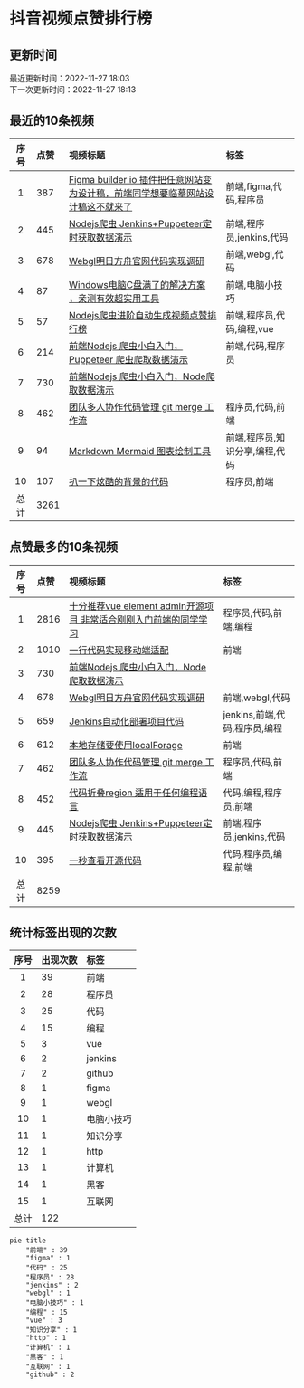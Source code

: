 # 抖音视频点赞排行榜

## 更新时间

最近更新时间：2022-11-27 18:03<br/>下一次更新时间：2022-11-27 18:13

## 最近的10条视频

|序号|点赞|视频标题|标签|
|:--:|:--|:--|:--|
|1|387|[Figma builder.io 插件把任意网站变为设计稿，前端同学想要临摹网站设计稿这不就来了    ](https://douyin.com/video/7170354855603621150)|前端,figma,代码,程序员|
|2|445|[Nodejs爬虫 Jenkins+Puppeteer定时获取数据演示    ](https://douyin.com/video/7170040411379993887)|前端,程序员,jenkins,代码|
|3|678|[Webgl明日方舟官网代码实现调研     ](https://douyin.com/video/7169612171553361183)|前端,webgl,代码|
|4|87|[Windows电脑C盘满了的解决方案 ，亲测有效超实用工具   ](https://douyin.com/video/7169207535067581733)|前端,电脑小技巧|
|5|57|[Nodejs爬虫进阶自动生成视频点赞排行榜         ](https://douyin.com/video/7168574795687152927)|前端,程序员,代码,编程,vue|
|6|214|[前端Nodejs 爬虫小白入门，Puppeteer 爬虫爬取数据演示   ](https://douyin.com/video/7168197260734401799)|前端,代码,程序员|
|7|730|[前端Nodejs 爬虫小白入门，Node爬取数据演示](https://douyin.com/video/7167758991055998222)||
|8|462|[团队多人协作代码管理 git merge 工作流     ](https://douyin.com/video/7167047701987708173)|程序员,代码,前端|
|9|94|[Markdown Mermaid 图表绘制工具     ](https://douyin.com/video/7167019782645108005)|前端,程序员,知识分享,编程,代码|
|10|107|[扒一下炫酷的背景的代码  ](https://douyin.com/video/7166650705401400584)|程序员,前端|
|总计|3261|||

## 点赞最多的10条视频

|序号|点赞|视频标题|标签|
|:--:|:--|:--|:--|
|1|2816|[十分推荐vue element admin开源项目 非常适合刚刚入门前端的同学学习   ](https://douyin.com/video/7161996754227907873)|程序员,代码,前端,编程|
|2|1010|[一行代码实现移动端适配 ](https://douyin.com/video/7158472643610561825)|前端|
|3|730|[前端Nodejs 爬虫小白入门，Node爬取数据演示](https://douyin.com/video/7167758991055998222)||
|4|678|[Webgl明日方舟官网代码实现调研     ](https://douyin.com/video/7169612171553361183)|前端,webgl,代码|
|5|659|[Jenkins自动化部署项目代码          ](https://douyin.com/video/7165912754023419172)|jenkins,前端,代码,程序员,编程|
|6|612|[本地存储要使用localForage  ](https://douyin.com/video/7158668556664573188)|前端|
|7|462|[团队多人协作代码管理 git merge 工作流     ](https://douyin.com/video/7167047701987708173)|程序员,代码,前端|
|8|452|[代码折叠region 适用于任何编程语言    ](https://douyin.com/video/7160892403325439271)|代码,编程,程序员,前端|
|9|445|[Nodejs爬虫 Jenkins+Puppeteer定时获取数据演示    ](https://douyin.com/video/7170040411379993887)|前端,程序员,jenkins,代码|
|10|395|[一秒查看开源代码     ](https://douyin.com/video/7161275091140087073)|代码,程序员,编程,前端|
|总计|8259|||

## 统计标签出现的次数

|序号|出现次数|标签|
|:--:|:--|:--|
|1|39|前端|
|2|28|程序员|
|3|25|代码|
|4|15|编程|
|5|3|vue|
|6|2|jenkins|
|7|2|github|
|8|1|figma|
|9|1|webgl|
|10|1|电脑小技巧|
|11|1|知识分享|
|12|1|http|
|13|1|计算机|
|14|1|黑客|
|15|1|互联网|
|总计|122||

```Mermaid
pie title 
    "前端" : 39
    "figma" : 1
    "代码" : 25
    "程序员" : 28
    "jenkins" : 2
    "webgl" : 1
    "电脑小技巧" : 1
    "编程" : 15
    "vue" : 3
    "知识分享" : 1
    "http" : 1
    "计算机" : 1
    "黑客" : 1
    "互联网" : 1
    "github" : 2
```

